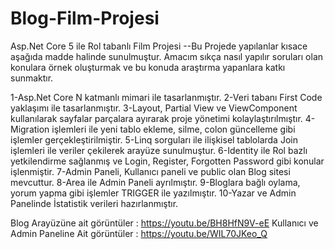 # Blog-Film-Projesi
Asp.Net Core 5 ile Rol tabanlı Film Projesi
--Bu Projede yapılanlar kısace aşağıda madde halinde sunulmuştur.
Amacım sıkça nasıl yapılır soruları olan konulara örnek oluşturmak ve bu konuda araştırma yapanlara katkı sunmaktır.

1-Asp.Net Core N katmanlı mimari ile tasarlanmıştır.
2-Veri tabanı First Code yaklaşımı ile tasarlanmıştır.
3-Layout, Partial View ve ViewComponent kullanılarak sayfalar parçalara ayırarak proje yönetimi kolaylaştırılmıştır.
4-Migration işlemleri ile yeni tablo ekleme, silme, colon güncelleme gibi işlemler gerçekleştirilmiştir.
5-Linq sorguları ile ilişkisel tablolarda Join işlemleri ile veriler çekilerek arayüze sunulmuştur.
6-Identity ile Rol bazlı yetkilendirme sağlanmış ve Login, Register, Forgotten Password gibi konular işlenmiştir.
7-Admin Paneli, Kullanıcı paneli ve public olan Blog sitesi mevcuttur.
8-Area ile Admin Paneli ayrılmıştır.
9-Bloglara bağlı oylama, yorum yapma gibi işlemler TRIGGER ile yazılmıştır.
10-Yazar ve Admin Panelinde İstatistik verileri hazırlanmıştır.

Blog Arayüzüne ait görüntüler : https://youtu.be/BH8HfN9V-eE
Kullanıcı ve Admin Paneline Ait görüntüler : https://youtu.be/WIL70JKeo_Q
